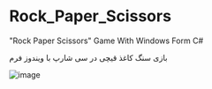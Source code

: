 # Rock_Paper_Scissors
"Rock Paper Scissors" Game With Windows Form C#

بازی سنگ کاغذ قیچی در سی شارپ با ویندوز فرم

![image](https://github.com/EsteemDev/Rock_Paper_Scissors/assets/117539167/068bdea4-1f5e-4b74-bc96-7f26832f6c3c)

